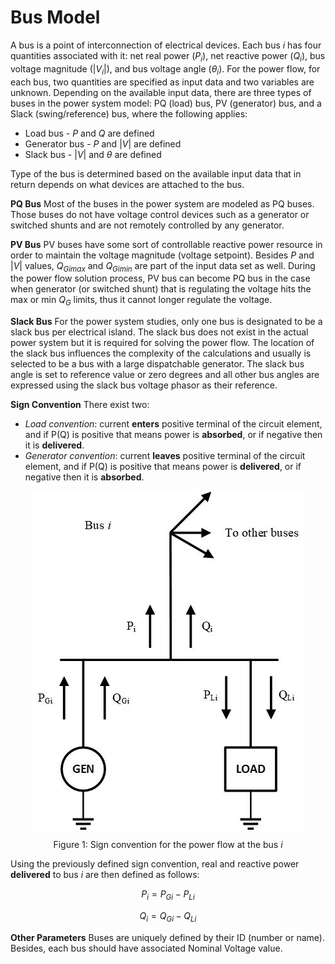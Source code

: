 # Bus Model

A bus is a point of interconnection of electrical devices. Each bus $`i`$ has four quantities associated with it: net real power ($`P_{i}`$), net reactive power ($`Q_{i}`$), bus voltage magnitude ($`\vert`$$`V_{i}`$$`\vert`$), and bus voltage angle ($`\theta _{i}`$).
For the power flow, for each bus, two quantities are specified as input data and two variables are unknown. Depending on the available input data, there are three types of buses in the power system model: PQ (load) bus, PV (generator) bus, and a Slack (swing/reference) bus, where the following applies:

- Load bus - $`P`$ and $`Q`$ are defined
- Generator bus - $`P`$ and $`\vert`$$`V`$$`\vert`$ are defined
- Slack bus - $`\vert`$$`V`$$`\vert`$ and $`\theta`$  are defined 



Type of the bus is determined based on the available input data that in return depends on what devices are attached to the bus.

**PQ Bus**
Most of the buses in the power system are modeled as PQ buses. Those buses do not have voltage control devices such as a generator or switched shunts and are not remotely controlled by any generator. 

**PV Bus**
PV buses have some sort of controllable reactive power resource in order to maintain the voltage magnitude (voltage setpoint). Besides $`P`$ and $`\vert`$$`V`$$`\vert`$ values, $`Q_{Gimax}`$ and $`Q_{Gimin}`$ are part of the input data set as well. During the power flow solution process, PV bus can become PQ bus in the case when generator (or switched shunt) that is regulating the voltage hits the max or min $`Q_{G}`$ limits, thus it cannot longer regulate the voltage. 

**Slack Bus**
For the power system studies, only one bus is designated to be a slack bus per electrical island. The slack bus does not exist in the actual power system but it is required for solving the power flow. The location of the slack bus influences the complexity of the calculations and usually is selected to be a bus with a large dispatchable generator. The slack bus angle is set to reference value or zero degrees and all other bus angles are expressed using the slack bus voltage phasor as their reference.

**Sign Convention**
There exist two:

- *Load convention*: current **enters** positive terminal of the circuit element, and if P(Q) is positive that means power is **absorbed**, or if negative then it is **delivered**.
- *Generator convention*: current **leaves** positive terminal of the circuit element, and if P(Q) is positive that means power is **delivered**, or if negative then it is **absorbed**.


<div align="center">
   <img align="center" src="Documentation/Figures/bus_variables.jpg">
   
   
  Figure 1: Sign convention for the power flow at the bus $`i`$
</div>



Using the previously defined sign convention, real and reactive power **delivered** to bus $`i`$ are then defined as follows:

``` math
P_{i}=P_{Gi}-P_{Li}
```
``` math
Q_{i}=Q_{Gi}-Q_{Li}
```

**Other Parameters**
Buses are uniquely defined by their ID (number or name). Besides, each bus should have associated Nominal Voltage value.